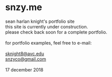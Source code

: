 # snzy.me
sean harlan knight's portfolio site<br>
this site is currently under construction.<br>
please check back soon for a complete portfolio.<br>
<br>
for portfolio examples, feel free to e-mail:<br>
<br>
sknight8@avc.edu<br>
snzyco@gmail.com<br>
<br>
17 december 2018
